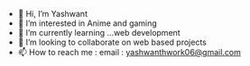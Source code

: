 - 👋 Hi, I’m Yashwant 
- 👀 I’m interested in Anime and gaming 
- 🌱 I’m currently learning ...web development
- 💞️ I’m looking to collaborate on web based projects 
- 📫 How to reach me : email : yashwanthwork06@gmail.com

<!---
iamyashwanth06/iamyashwanth06 is a ✨ special ✨ repository because its `README.md` (this file) appears on your GitHub profile.
You can click the Preview link to take a look at your changes.
--->

